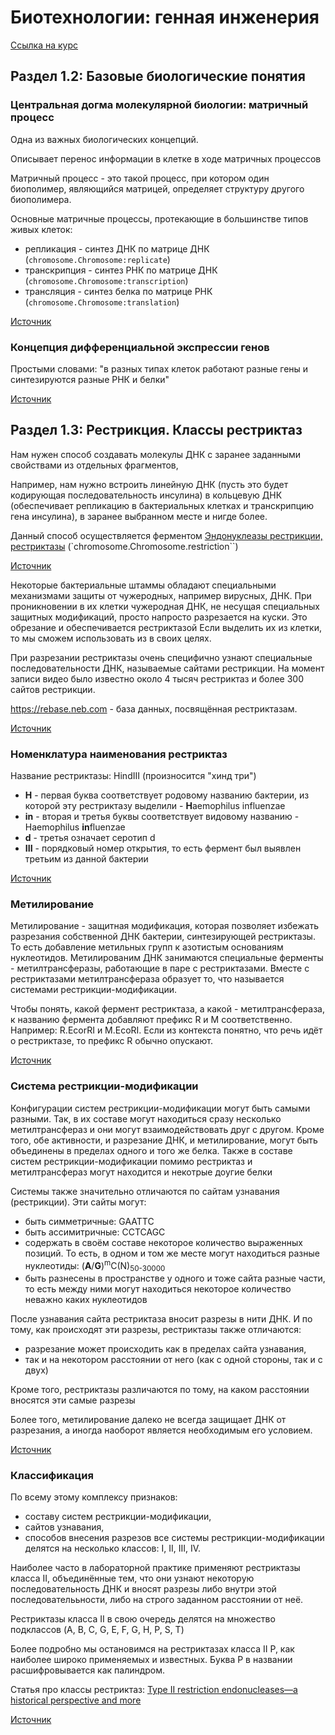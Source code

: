 # Биотехнологии: генная инженерия

[Ссылка на курс](https://stepik.org/course/94)

## Раздел 1.2: Базовые биологические понятия

### Центральная догма молекулярной биологии: матричный процесс

Одна из важных биологических концепций.

Описывает перенос информации в клетке в ходе матричных процессов

Матричный процесс - это такой процесс, при котором один биополимер, являющийся матрицей,
определяет структуру другого биополимера.

Основные матричные процессы, протекающие в большинстве типов живых клеток:
- репликация - синтез ДНК по матрице ДНК (`chromosome.Chromosome:replicate`)
- транскрипция - синтез РНК по матрице ДНК (`chromosome.Chromosome:transcription`)
- трансляция - синтез белка по матрице РНК (`chromosome.Chromosome:translation`)

[Источник](https://stepik.org/lesson/11325/step/3?unit=2436)

### Концепция дифференциальной экспрессии генов

Простыми словами: "в разных типах клеток работают разные гены и синтезируются разные РНК и белки"

[Источник](https://stepik.org/lesson/11325/step/5?unit=2436)

## Раздел 1.3: Рестрикция. Классы рестриктаз

Нам нужен способ создавать молекулы ДНК с заранее заданными свойствами из отдельных фрагментов, 

Например, нам нужно встроить линейную ДНК (пусть это будет кодирующая последовательность инсулина) в кольцевую ДНК (обеспечивает репликацию в бактериальных клетках и транскрипцию гена инсулина), в заранее выбранном месте и нигде более.

Данный способ осуществляется ферментом [Эндонуклеазы рестрикции, рестриктазы](https://ru.wikipedia.org/wiki/%D0%AD%D0%BD%D0%B4%D0%BE%D0%BD%D1%83%D0%BA%D0%BB%D0%B5%D0%B0%D0%B7%D1%8B_%D1%80%D0%B5%D1%81%D1%82%D1%80%D0%B8%D0%BA%D1%86%D0%B8%D0%B8) (`chromosome.Chromosome.restriction``)

[Источник](https://stepik.org/lesson/11327/step/1?unit=2438])

Некоторые бактериальные штаммы обладают специальными механизмами защиты от чужеродных, например вирусных, ДНК.
При проникновении в их клетки чужеродная ДНК, не несущая специальных защитных модификаций, просто напросто разрезается на куски.
Это обрезание и обеспечивается рестриктазой
Если выделить их из клетки, то мы сможем использовать из в своих целях.

При разрезании рестриктазы очень специфично узнают специальные последовательности ДНК, называемые сайтами рестрикции.
На момент записи видео было известно около 4 тысяч рестриктаз и более 300 сайтов рестрикции.

https://rebase.neb.com - база данных, посвящённая рестриктазам.

[Источник](https://stepik.org/lesson/11327/step/2?unit=2438)

### Номенклатура наименования рестриктаз

Название рестриктазы: HindIII (произносится "хинд три")
- <b>H</b> - первая буква соответствует родовому названию бактерии, из которой эту рестриктазу выделили - <b>H</b>aemophilus influenzae
- <b>in</b> - вторая и третья буквы соответствует видовому названию - Haemophilus <b>in</b>fluenzae
- <b>d</b> - третья означает серотип d
- <b>III</b> - порядковый номер открытия, то есть фермент был выявлен третьим из данной бактерии 

[Источник](https://stepik.org/lesson/11327/step/4?unit=2438)

### Метилирование

Метилирование - защитная модификация, которая позволяет избежать разрезания собственной ДНК бактерии, синтезирующей рестриктазы.
То есть добавление метильных групп к азотистым основаниям нуклеотидов.
Метилированим ДНК занимаются специальные ферменты - метилтрансферазы, работающие в паре с рестриктазами.
Вместе с рестриктазами метилтрансфераза образует то, что называется системами рестрикции-модификации.

Чтобы понять, какой фермент рестриктаза, а какой - метилтрансфераза, к названию фермента добавляют префикс R и M соответственно. Например: R.EcorRI и M.EcoRI. 
Если из контекста понятно, что речь идёт о рестриктазе, то префикс R обычно опускают.

[Источник](https://stepik.org/lesson/11327/step/5?unit=2438)

### Система рестрикции-модификации

Конфигурации систем рестрикции-модификации могут быть самыми разными.
Так, в их составе могут находиться сразу несколько метилтрансфераз и они могут взаимодействовать друг с другом.
Кроме того, обе активности, и разрезание ДНК, и метилирование, могут быть объединены в пределах одного и того же белка.
Также в составе систем рестрикции-модификации помимо рестриктаз и метилтрансфераз могут находится и некотрые доугие белки

Системы также значительно отличаются по сайтам узнавания (рестрикции). Эти сайты могут:
- быть симметричные: GAATTC
- быть ассимитричные: CCTCAGC
- содержать в своём составе некоторое количество выраженных позиций. То есть, в одном и том же месте могут находиться разные нуклеотиды: (<b>A</b>/<b>G</b>)<sup>m</sup>C(N)<sub>50-30000</sub> 
- быть разнесены в пространстве у одного и тоже сайта разные части, то есть между ними могут находиться некоторое количество неважно каких нуклеотидов

После узнавания сайта рестриктаза вносит разрезы в нити ДНК. И по тому, как происходят эти разрезы, рестриктазы также отличаются:
- разрезание может происходить как в пределах сайта узнавания,
- так и на некотором расстоянии от него (как с одной стороны, так и с двух)

Кроме того, рестриктазы различаются по тому, на каком расстоянии вносятся эти самые разрезы

Более того, метилирование далеко не всегда защищает ДНК от разрезания, а иногда наоборот является необходимым его условием.

[Источник](https://stepik.org/lesson/11327/step/7?unit=2438)

### Классификация

По всему этому комплексу признаков:
- составу систем рестрикции-модификации,
- сайтов узнавания,
- способов внесения разрезов
все системы рестрикции-модификации делятся на несколько классов: I, II, III, IV.

Наиболее часто в лабораторной практике применяют рестриктазы класса II, объединённые тем, что они узнают некоторую последовательность ДНК и вносят разрезы либо внутри этой последователььности, либо на строго заданном расстоянии от неё.

Рестриктазы класса II  в свою очередь делятся на множество подклассов (A, B, C, G, E, F, G, H, P, S, T)

Более подробно мы остановимся на рестриктазах класса II P, как наиболее широко применяемых и известных.
Буква P в названии расшифровывается как палиндром.

Статья про классы рестриктаз: [Type II restriction endonucleases—a historical perspective and more](https://academic.oup.com/nar/article/42/12/7489/1104749)

[Источник](https://stepik.org/lesson/11327/step/9?unit=2438)